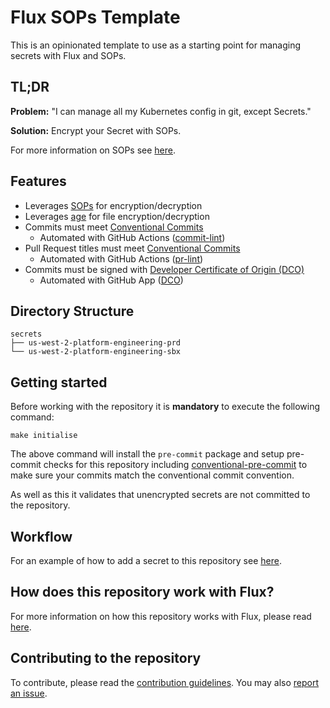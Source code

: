 # Flux SOPs Template

This is an opinionated template to use as a starting point for managing secrets with Flux and SOPs.

## TL;DR

**Problem:** "I can manage all my Kubernetes config in git, except Secrets."

**Solution:** Encrypt your Secret with SOPs.

For more information on SOPs see [here](https://github.com/getsops/sops).

## Features

- Leverages [SOPs](https://github.com/getsops/sops) for encryption/decryption
- Leverages [age](https://github.com/FiloSottile/age) for file encryption/decryption
- Commits must meet [Conventional Commits](https://www.conventionalcommits.org/en/v1.0.0/)
    - Automated with GitHub Actions ([commit-lint](https://github.com/conventional-changelog/commitlint/#what-is-commitlint))
- Pull Request titles must meet [Conventional Commits](https://www.conventionalcommits.org/en/v1.0.0/)
    - Automated with GitHub Actions ([pr-lint](https://github.com/amannn/action-semantic-pull-request))
- Commits must be signed with [Developer Certificate of Origin (DCO)](https://developercertificate.org/)
    - Automated with GitHub App ([DCO](https://github.com/apps/dco))

## Directory Structure

```
secrets
├── us-west-2-platform-engineering-prd
└── us-west-2-platform-engineering-sbx
```

## Getting started

Before working with the repository it is **mandatory** to execute the following command:

```
make initialise
```

The above command will install the `pre-commit` package and setup pre-commit checks for this repository including [conventional-pre-commit](https://github.com/compilerla/conventional-pre-commit) to make sure your commits match the conventional commit convention.

As well as this it validates that unencrypted secrets are not committed to the repository.

## Workflow

For an example of how to add a secret to this repository see [here](docs/usage.md).

## How does this repository work with Flux?

For more information on how this repository works with Flux, please read [here](docs/flux-integration.md).

## Contributing to the repository

To contribute, please read the [contribution guidelines](CONTRIBUTING.md). You may also [report an issue](https://github.com/swade1987/flux2-sops-template/issues/new/choose).
